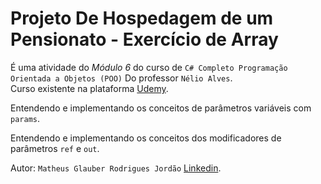 # Projeto De Hospedagem de um Pensionato - Exercício de Array

É uma atividade do *Módulo 6* do curso de `C# Completo Programação Orientada a Objetos (POO)` Do professor `Nélio Alves`.<br>
Curso existente na plataforma [Udemy](https://www.udemy.com/course/programacao-orientada-a-objetos-csharp/).

Entendendo e implementando os conceitos de parâmetros variáveis com `params`.

Entendendo e implementando os conceitos dos modificadores de parâmetros `ref` e `out`.

Autor: `Matheus Glauber Rodrigues Jordão` [Linkedin](https://www.linkedin.com/in/matheusglauber/).
